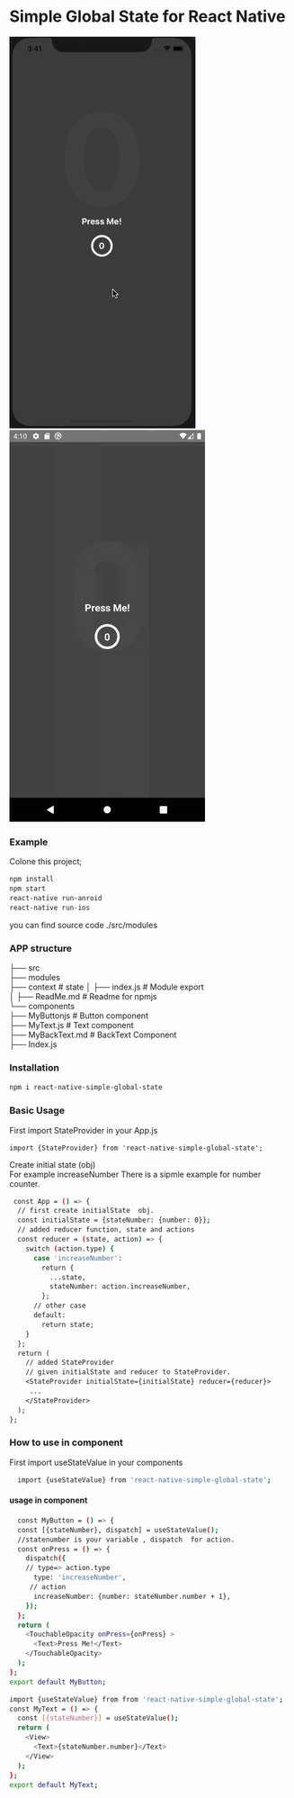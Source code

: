 # Simple Global State for React Native 
 
![Alt text](https://github.com/alperenyanc/RNStateManagement/blob/main/screens/ios.gif)
![Alt text](https://github.com/alperenyanc/RNStateManagement/blob/main/screens/android.gif)

### Example
Colone this project;

```sh
npm install
npm start
react-native run-anroid
react-native run-ios
```
you can find source code ./src/modules

### APP structure 

 ├── src                                                                         
    ├── modules                                                                  
    ├── context                   # state                                     │   ├── index.js              # Module export                                
    │   ├── ReadMe.md             # Readme for npmjs                             
    └── components                                                               
        ├── MyButtonjs            # Button component                             
        ├── MyText.js             # Text component                               
        ├── MyBackText.md         # BackText Component                           
        ├── Index.js                                                             


### Installation
 
```sh
npm i react-native-simple-global-state
```
 
### Basic Usage
 
First import StateProvider in your App.js
```shr
import {StateProvider} from 'react-native-simple-global-state';
```
Create initial state (obj)  
For example increaseNumber
There is  a sipmle example for number counter.
```sh
 const App = () => {
  // first create initialState  obj.
  const initialState = {stateNumber: {number: 0}};
  // added reducer function, state and actions
  const reducer = (state, action) => {
    switch (action.type) {
      case 'increaseNumber':
        return {
          ...state,
          stateNumber: action.increaseNumber,
        };
      // other case
      default:
        return state;
    }
  };
  return (
    // added StateProvider
    // given initialState and reducer to StateProvider.
    <StateProvider initialState={initialState} reducer={reducer}>
     ... 
    </StateProvider>
  );
};
```
### How to use in component
First import useStateValue  in your components
```sh
  import {useStateValue} from 'react-native-simple-global-state';
```
#### usage in component
```sh
  const MyButton = () => {
  const [{stateNumber}, dispatch] = useStateValue();
  //statenumber is your variable , dispatch  for action.
  const onPress = () => {
    dispatch({
    // type=> action.type
      type: 'increaseNumber',
     // action
      increaseNumber: {number: stateNumber.number + 1},
    });
  };
  return (
    <TouchableOpacity onPress={onPress} >
      <Text>Press Me!</Text>
    </TouchableOpacity>
  );
};
export default MyButton;
```
```sh
import {useStateValue} from from 'react-native-simple-global-state';
const MyText = () => {
  const [{stateNumber}] = useStateValue();
  return (
    <View>
      <Text>{stateNumber.number}</Text>
    </View>
  );
};
export default MyText;
```
 
